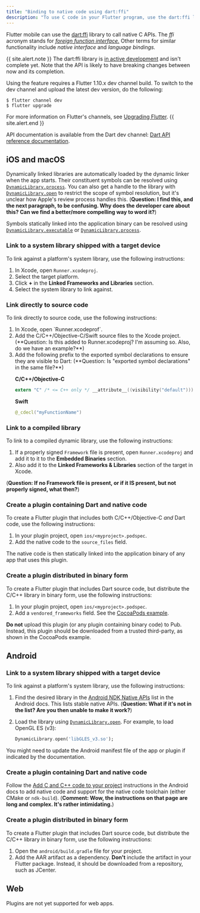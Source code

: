 ```yaml
---
title: "Binding to native code using dart:ffi"
description: "To use C code in your Flutter program, use the dart:ffi library (currently in preview)."
---
```


Flutter mobile can use the [dart:ffi][] library
to call native C APIs. The _ffi_ acronym stands for
[_foreign function interface._][FFI]
Other terms for similar functionality include
_native interface_ and _language bindings._

{{ site.alert.note }}
  The dart:ffi library is [in active development][ffi issue]
  and isn't complete yet. Note that the API is likely to have
  breaking changes between now and its completion.

  Using the feature requires a Flutter 1.10.x
  dev channel build. To switch to the dev channel and
  upload the latest dev version, do the following:

  ```terminal
  $ flutter channel dev
  $ flutter upgrade
  ```
  For more information on Flutter's channels,
  see [Upgrading Flutter][].
{{ site.alert.end }}

API documentation is available from the Dart dev channel:
[Dart API reference documentation][].

## iOS and macOS

Dynamically linked libraries are automatically loaded by
the dynamic linker when the app starts. Their constituent
symbols can be resolved using [`DynamicLibrary.process`][].
You can also get a handle to the library with
[`DynamicLibrary.open`][] to restrict the scope of
symbol resolution, but it's unclear how Apple's
review process handles this.
(**Question: I find this, and the next paragraph, to be
 confusing. Why does the developer care about this?
 Can we find a better/more compelling way to word it?**)

Symbols statically linked into the application binary
can be resolved using [`DynamicLibrary.executable`][] or
[`DynamicLibrary.process`][].

### Link to a system library shipped with a target device

To link against a platform's system library,
use the following instructions:

1. In Xcode, open `Runner.xcodeproj`.
1. Select the target platform.
1. Click **+** in the **Linked Frameworks and Libraries**
   section.
1. Select the system library to link against.

### Link directly to source code

To link directly to source code,
use the following instructions:

<ol markdown="1">
<li markdown="1">In Xcode, open `Runner.xcodeprof`.
</li>
<li markdown="1">Add the C/C++/Objective-C/Swift
    source files to the Xcode project.
    (**Question: Is this added to Runner.xcodeproj?
     I'm assuming so. Also, do we have an example?**)
</li>
<li markdown="1">Add the following prefix to the
    exported symbol declarations to ensure they
    are visible to Dart:
    (**Question: Is "exported symbol declarations" in the same file?**)

**C/C++/Objective-C**

```objective-c
extern "C" /* <= C++ only */ __attribute__((visibility("default"))) __attribute((used))
```

**Swift**

```swift
@_cdecl("myFunctionName")
```
</li>
</ol>

### Link to a compiled library

To link to a compiled dynamic library,
use the following instructions:

1. If a properly signed `Framework` file is present,
   open `Runner.xcodeproj` and add it to
   it to the **Embedded Binaries** section.
1. Also add it to the **Linked Frameworks & Libraries**
   section of the target in Xcode.

(**Question: If no Framework file is present, or if it IS
 present, but not properly signed, what then?**)

### Create a plugin containing Dart and native code

To create a Flutter plugin that includes both
C/C++/Objective-C _and_ Dart code,
use the following instructions:

1. In your plugin project,
   open `ios/<myproject>.podspec`.
1. Add the native code to the `source_files`
   field.

The native code is then statically linked into
the application binary of any app that uses
this plugin.

### Create a plugin distributed in binary form

To create a Flutter plugin that includes Dart
source code, but distribute the C/C++ library
in binary form, use the following instructions:

1. In your plugin project,
   open `ios/<myproject>.podspec`.
1. Add a `vendored_frameworks` field.
   See the [CocoaPods example][].

**Do not** upload this plugin
(or any plugin containing binary code)
to Pub. Instead, this plugin should be downloaded
from a trusted third-party,
as shown in the CocoaPods example.

## Android

### Link to a system library shipped with a target device

To link against a platform's system library,
use the following instructions:

1. Find the desired library in the
   [Android NDK Native APIs][]
   list in the Android docs.
   This lists stable native APIs.
   (**Question: What if it's not in the list?
   Are you then unable to make it work?**)
1. Load the library using
   [`DynamicLibrary.open`][].
   For example, to load OpenGL ES (v3):

   ```dart
   DynamicLibrary.open('libGLES_v3.so');
   ```

You might need to update the Android manifest
file of the app or plugin if indicated by
the documentation.

### Create a plugin containing Dart and native code

Follow the [Add C and C++ code to your project][]
instructions in the Android docs to
add native code and support for the native
code toolchain (either CMake or `ndk-build`).
(**Comment: Wow, the instructions on that page are
 long and complex. It's rather intimidating.**)

### Create a plugin distributed in binary form

To create a Flutter plugin that includes Dart
source code, but distribute the C/C++ library
in binary form, use the following instructions:

1. Open the `android/build.gradle` file for your
   project.
1. Add the AAR artifact as a dependency.
   **Don't** include the artifact in your
   Flutter package. Instead, it should be
   downloaded from a repository, such as
   JCenter.

## Web

Plugins are not yet supported for web apps.


[Add C and C++ code to your project]: {{site.android-dev}}/studio/projects/add-native-code
[Android NDK Native APIs]: {{site.android-dev}}/ndk/guides/stable_apis
[CocoaPods example]: {{site.github}}/CocoaPods/CocoaPods/blob/master/examples/Vendored%20Framework%20Example/Example%20Pods/VendoredFrameworkExample.podspec
[Dart API reference documentation]: {{site.dart.api}}/dev/
[dart:ffi]: {{site.dart.api}}/dev/dart-ffi/dart-ffi-library.html
[`DynamicLibrary.executable`]: {{site.dart.api}}/dev/dart-ffi/DynamicLibrary/DynamicLibrary.executable.html
[`DynamicLibrary.open`]: {{site.dart.api}}/dev/dart-ffi/DynamicLibrary/DynamicLibrary.open.html
[`DynamicLibrary.process`]: {{site.dart.api}}/dev/dart-ffi/DynamicLibrary/DynamicLibrary.process.html
[FFI]: https://en.wikipedia.org/wiki/Foreign_function_interface
[ffi issue]: {{site.github}}/dart-lang/sdk/issues/34452
[Upgrading Flutter]: /docs/development/tools/sdk/upgrading

